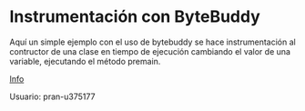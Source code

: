 # Instrumentación con ByteBuddy

Aquí  un simple ejemplo con el uso de bytebuddy se hace
instrumentación al contructor de una clase en tiempo de ejecución cambiando el valor de una variable, ejecutando el método premain.

[Info](https://rubn0x52.com/2020/10/06/Hello-ByteBuddy.html)

Usuario: pran-u375177